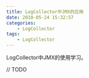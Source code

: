 ```yaml
---
title: LogCollector中JMX的应用
date: 2010-05-24 15:32:57
categories: 
	- LogCollector
tags:
	- LogCollector
---
```


LogCollector中JMX的使用学习。

<!--more-->

// TODO


